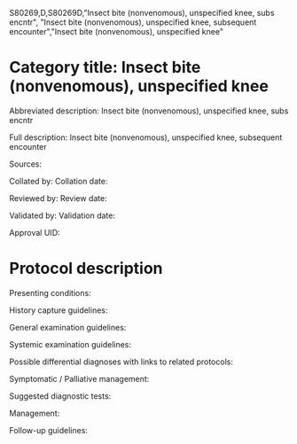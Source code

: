 S80269,D,S80269D,"Insect bite (nonvenomous), unspecified knee, subs encntr", "Insect bite (nonvenomous), unspecified knee, subsequent encounter","Insect bite (nonvenomous), unspecified knee"
# Category title: Insect bite (nonvenomous), unspecified knee

Abbreviated description: Insect bite (nonvenomous), unspecified knee, subs encntr

Full description: Insect bite (nonvenomous), unspecified knee, subsequent encounter

Sources:

Collated by:
Collation date:

Reviewed by:
Review date:

Validated by:
Validation date:

Approval UID:

# Protocol description

Presenting conditions:

History capture guidelines:

General examination guidelines:

Systemic examination guidelines:

Possible differential diagnoses with links to related protocols:

Symptomatic / Palliative management:

Suggested diagnostic tests:

Management:

Follow-up guidelines:
